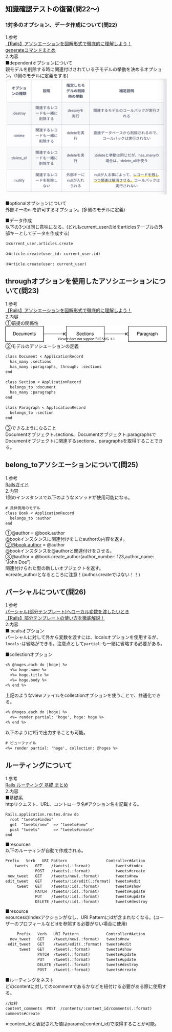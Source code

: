 ## 知識確認テストの復習(問22〜)  
### 1対多のオプション、データ作成について(問22)  
1.参考  
[【Rails】アソシエーションを図解形式で徹底的に理解しよう！](https://pikawaka.com/rails/association)  
[generateコマンドまとめ](https://railsdoc.com/rails)  
2.内容  
■dependentオプションについて  
親モデルを削除する時に関連付けされている子モデルの挙動を決めるオプション。(1側のモデルに定義をする)  
![dependentオプション](2020-08-08-09-42-07.png)  

■optionalオプションについて  
外部キーのnilを許可するオプション。(多側のモデルに定義)  

■データ作成  
以下の3つは同じ意味になる。(どれもcurrent_userのidをarticlesテーブルの外部キーとしてデータを作成する)  
```
①current_user.articles.create

②Article.create(user_id: current_user.id)

③Article.create(user: current_user)
```


## throughオプションを使用したアソシエーションについて(問23)  
1.参考  
[【Rails】アソシエーションを図解形式で徹底的に理解しよう！](https://pikawaka.com/rails/association)  
2.内容  
①前提の関係性  
![ER](test.ER.drawio.svg)  
②モデルのアソシエーションの定義  
```
class Document < ApplicationRecord
  has_many :sections
  has_many :paragraphs, through: :sections
end

class Section < ApplicationRecord
  belongs_to :document
  has_many :paragraphs
end

class Paragraph < ApplicationRecord
  belongs_to :section
end
```
③できるようになること  
Documentオブジェクト.sections、Documentオブジェクト.paragraphsでDocumentオブジェクトに関連するsections、paragraphsを取得することできる。  


## belong_toアソシエーションについて(問25)  
1.参考  
[Railsガイド](https://railsguides.jp/association_basics.html#belongs-to%E9%96%A2%E9%80%A3%E4%BB%98%E3%81%91)  
2.内容  
1側のインスタンスで以下のようなメソッドが使用可能になる。  
```
# 具体例用のモデル  
class Book < ApplicationRecord
  belongs_to :author
end
```
①@author = @book.author  
@bookインスタンスに関連付けをしたauthorの内容を返す。  
②@book.author = @author  
@bookインスタンスを@authorと関連付けをさせる。  
③@author = @book.create_author(author_number: 123,author_name: "John Doe")  
関連付けられた型の新しいオブジェクトを返す。  
※create_authorとなるところに注意！(author.createではない！！)  


## パーシャルについて(問26)  
1.参考  
[パーシャル(部分テンプレート)へローカル変数を渡したいとき](https://qiita.com/takannporo/items/a8ff93109afc3bc3bab4)  
[【Rails】部分テンプレートの使い方を徹底解説！](https://pikawaka.com/rails/partial_template)   
2.内容  
■localsオプション  
パーシャルに対して外から変数を渡すには、localsオプションを使用するが、`locals:`は省略ができる。注意点として`partial:`も一緒に省略する必要がある。  

■collectionオプション  
```
<% @hoges.each do |hoge| %>
  <%= hoge.name %>
  <%= hoge.title %> 
  <%= hoge.body %>
<% end %>
```
上記のようなviewファイルをcollectionオプションを使うことで、共通化できる。 
```
<% @hoges.each do |hoge| %>
  <%= render partial: 'hoge', hoge: hoge %>
<% end %>
```
以下のように1行で出力することも可能。  
```
# ビューファイル  
<%= render partial: 'hoge', collection: @hoges %>
```


## ルーティングについて  
1.参考  
[Rails ルーティング 基礎 まとめ](https://qiita.com/akk11_k/items/a6a21beb2b736ebbc147)  
2.内容  
■基礎系  
httpリクエスト、URL、コントローラ名#アクション名を記載する。  
```
Rails.application.routes.draw do
  root "tweets#index"
  get  "tweets/new"  => "tweets#new"
  post "tweets"      => "tweets#create"
end
```

■resources  
以下のルーティンが自動で作成される。  
```
Prefix   Verb   URI Pattern                 Controller#Action
    tweets   GET    /tweets(.:format)           tweets#index
             POST   /tweets(.:format)           tweets#create
 new_tweet   GET    /tweets/new(.:format)       tweets#new
edit_tweet   GET    /tweets/:id/edit(.:format)  tweets#edit
     tweet   GET    /tweets/:id(.:format)       tweets#show
             PATCH  /tweets/:id(.:format)       tweets#update
             PUT    /tweets/:id(.:format)       tweets#update
             DELETE /tweets/:id(.:format)       tweets#destroy
```  

■resource  
esourcesのindexアクションがなし、URI Patternにidが含まれなくなる。(ユーザーのプロフィールなどidを参照する必要がない場合に使用)  
```
     Prefix   Verb   URI Pattern            Controller#Action
  new_tweet   GET    /tweet/new(.:format)   tweets#new
 edit_tweet   GET    /tweet/edit(.:format)  tweets#edit
      tweet   GET    /tweet(.:format)       tweets#show
              PATCH  /tweet(.:format)       tweets#update
              PUT    /tweet(.:format)       tweets#update
              DELETE /tweet(.:format)       tweets#destroy
              POST   /tweet(.:format)       tweets#create
```

■ルーティングをネスト  
どのcontentに対してのcommentであるかなどを紐付ける必要がある際に使用する。  
```
//抜粋
content_comments  POST  /contents/:content_id/comments(.:format)    comments#create
```
※:content_idと表記された値はparams[:content_id]で取得することが可能。